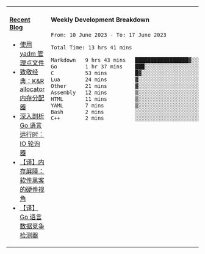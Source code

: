 <table width="960px">
<tr>
<td valign="top" width="50%">

#### <a href="https://www.kongjun18.me" target="_blank">Recent Blog</a>

<!-- BLOG-POST-LIST:START -->
- [使用 yadm 管理点文件](https://kongjun18.github.io/posts/2023/04/07/)
- [致敬经典：K&amp;R allocator 内存分配器](https://kongjun18.github.io/posts/2022/12/12/)
- [深入剖析 Go 语言运行时：IO 轮询器](https://kongjun18.github.io/posts/2022/11/21/)
- [【译】内存屏障：软件黑客的硬件视角](https://kongjun18.github.io/posts/2022/11/03/)
- [【译】Go 语言数据竞争检测器](https://kongjun18.github.io/posts/2022/10/25/)
<!-- BLOG-POST-LIST:END -->

</td>
<td valign="top" width="50%">

#### Weekly Development Breakdown

<!--START_SECTION:waka-->

```txt
From: 10 June 2023 - To: 17 June 2023

Total Time: 13 hrs 41 mins

Markdown   9 hrs 43 mins   █████████████████▓░░░░░░░   71.04 %
Go         1 hr 37 mins    ███░░░░░░░░░░░░░░░░░░░░░░   11.86 %
C          53 mins         █▓░░░░░░░░░░░░░░░░░░░░░░░   06.51 %
Lua        24 mins         ▓░░░░░░░░░░░░░░░░░░░░░░░░   03.03 %
Other      21 mins         ▓░░░░░░░░░░░░░░░░░░░░░░░░   02.62 %
Assembly   12 mins         ▒░░░░░░░░░░░░░░░░░░░░░░░░   01.55 %
HTML       11 mins         ▒░░░░░░░░░░░░░░░░░░░░░░░░   01.39 %
YAML       7 mins          ▒░░░░░░░░░░░░░░░░░░░░░░░░   00.93 %
Bash       2 mins          ░░░░░░░░░░░░░░░░░░░░░░░░░   00.30 %
C++        2 mins          ░░░░░░░░░░░░░░░░░░░░░░░░░   00.28 %
```

<!--END_SECTION:waka-->
</td>
</tr>

</table>
